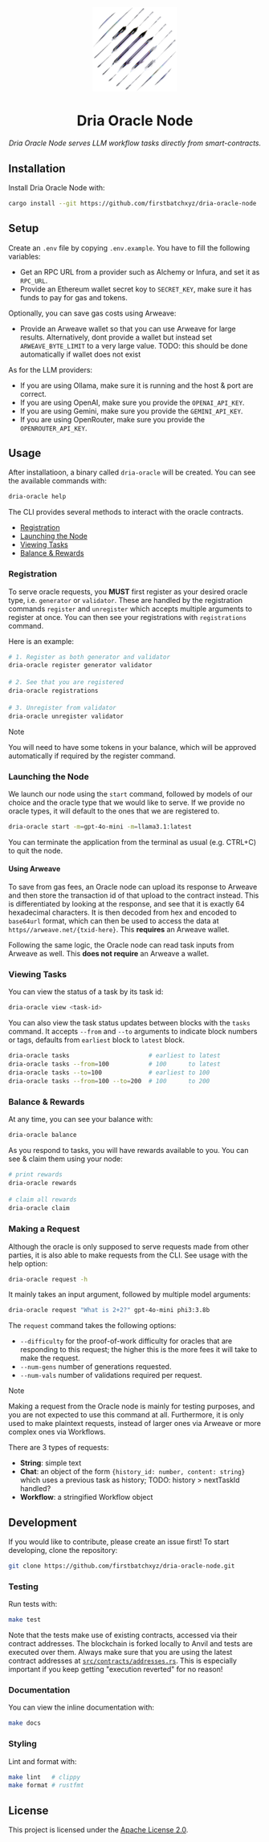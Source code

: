 <p align="center">
  <img src="https://raw.githubusercontent.com/firstbatchxyz/.github/refs/heads/master/branding/dria-logo-square.svg" alt="logo" width="168">
</p>

<p align="center">
  <h1 align="center">
    Dria Oracle Node
  </h1>
  <p align="center">
    <i>Dria Oracle Node serves LLM workflow tasks directly from smart-contracts.</i>
  </p>
</p>

## Installation

Install Dria Oracle Node with:

```sh
cargo install --git https://github.com/firstbatchxyz/dria-oracle-node
```

## Setup

Create an `.env` file by copying `.env.example`. You have to fill the following variables:

- Get an RPC URL from a provider such as Alchemy or Infura, and set it as `RPC_URL`.
- Provide an Ethereum wallet secret koy to `SECRET_KEY`, make sure it has funds to pay for gas and tokens.

Optionally, you can save gas costs using Arweave:

- Provide an Arweave wallet so that you can use Arweave for large results. Alternatively, dont provide a wallet but instead set `ARWEAVE_BYTE_LIMIT` to a very large value. TODO: this should be done automatically if wallet does not exist

As for the LLM providers:

- If you are using Ollama, make sure it is running and the host & port are correct.
- If you are using OpenAI, make sure you provide the `OPENAI_API_KEY`.
- If you are using Gemini, make sure you provide the `GEMINI_API_KEY`.
- If you are using OpenRouter, make sure you provide the `OPENROUTER_API_KEY`.

## Usage

After installatioon, a binary called `dria-oracle` will be created. You can see the available commands with:

```sh
dria-oracle help
```

The CLI provides several methods to interact with the oracle contracts.

- [Registration](#registration)
- [Launching the Node](#launching-the-node)
- [Viewing Tasks](#viewing-tasks)
- [Balance & Rewards](#balance--rewards)

### Registration

To serve oracle requests, you **MUST** first register as your desired oracle type, i.e. `generator` or `validator`. These are handled by the registration commands `register` and `unregister` which accepts multiple arguments to register at once. You can then see your registrations with `registrations` command.

Here is an example:

```sh
# 1. Register as both generator and validator
dria-oracle register generator validator

# 2. See that you are registered
dria-oracle registrations

# 3. Unregister from validator
dria-oracle unregister validator
```

> [!NOTE]
>
> You will need to have some tokens in your balance, which will be approved automatically if required by the register command.

### Launching the Node

We launch our node using the `start` command, followed by models of our choice and the oracle type that we would like to serve.
If we provide no oracle types, it will default to the ones that we are registered to.

```sh
dria-oracle start -m=gpt-4o-mini -m=llama3.1:latest
```

You can terminate the application from the terminal as usual (e.g. CTRL+C) to quit the node.

#### Using Arweave

To save from gas fees, an Oracle node can upload its response to Arweave and then store the transaction id of that upload to the contract instead. This is differentiated by looking at the response, and see that it is exactly 64 hexadecimal characters. It is then decoded from hex and encoded to `base64url` format, which can then be used to access the data at `https//arweave.net/{txid-here}`. This **requires** an Arweave wallet.

Following the same logic, the Oracle node can read task inputs from Arweave as well. This **does not require** an Arweave a wallet.

### Viewing Tasks

You can view the status of a task by its task id:

```sh
dria-oracle view <task-id>
```

You can also view the task status updates between blocks with the `tasks` command.
It accepts `--from` and `--to` arguments to indicate block numbers or tags, defaults from `earliest` block to `latest` block.

```sh
dria-oracle tasks                      # earliest to latest
dria-oracle tasks --from=100           # 100      to latest
dria-oracle tasks --to=100             # earliest to 100
dria-oracle tasks --from=100 --to=200  # 100      to 200
```

### Balance & Rewards

At any time, you can see your balance with:

```sh
dria-oracle balance
```

As you respond to tasks, you will have rewards available to you. You can see & claim them using your node:

```sh
# print rewards
dria-oracle rewards

# claim all rewards
dria-oracle claim
```

### Making a Request

Although the oracle is only supposed to serve requests made from other parties, it is also able to make requests from the CLI. See usage with the help option:

```sh
dria-oracle request -h
```

It mainly takes an input argument, followed by multiple model arguments:

```sh
dria-oracle request "What is 2+2?" gpt-4o-mini phi3:3.8b
```

The `request` command takes the following options:

- `--difficulty` for the proof-of-work difficulty for oracles that are responding to this request; the higher this is the more fees it will take to make the request.
- `--num-gens` number of generations requested.
- `--num-vals` number of validations required per request.

> [!NOTE]
>
> Making a request from the Oracle node is mainly for testing purposes, and you are not expected to use this command at all. Furthermore, it is only used to make plaintext requests, instead of larger ones via Arweave or more complex ones via Workflows.

There are 3 types of requests:

- **String**: simple text
- **Chat**: an object of the form `{history_id: number, content: string}` which uses a previous task as history; TODO: history > nextTaskId handled?
- **Workflow**: a stringified Workflow object

## Development

If you would like to contribute, please create an issue first! To start developing, clone the repository:

```sh
git clone https://github.com/firstbatchxyz/dria-oracle-node.git
```

### Testing

Run tests with:

```sh
make test
```

Note that the tests make use of existing contracts, accessed via their contract addresses. The blockchain is forked locally to Anvil and tests are executed over them. Always make sure that you are using the latest contract addresses at [`src/contracts/addresses.rs`](./src/contracts/addresses.rs).
This is especially important if you keep getting "execution reverted" for no reason!

### Documentation

You can view the inline documentation with:

```sh
make docs
```

### Styling

Lint and format with:

```sh
make lint   # clippy
make format # rustfmt
```

## License

This project is licensed under the [Apache License 2.0](https://opensource.org/license/Apache-2.0).
